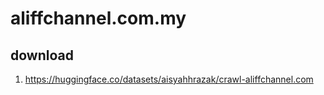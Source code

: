 # aliffchannel.com.my

## download

1. https://huggingface.co/datasets/aisyahhrazak/crawl-aliffchannel.com